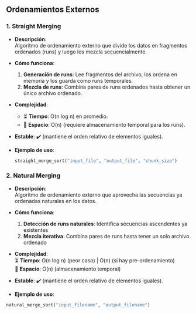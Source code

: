 ## Ordenamientos Externos

### 1. Straight Merging 
- **Descripción**:  
  Algoritmo de ordenamiento externo que divide los datos en fragmentos ordenados (runs) y luego los mezcla secuencialmente.  

- **Cómo funciona**:  
  1. **Generación de runs**: Lee fragmentos del archivo, los ordena en memoria y los guarda como runs temporales.  
  2. **Mezcla de runs**: Combina pares de runs ordenados hasta obtener un único archivo ordenado.  

- **Complejidad**:  
  - ⏳ **Tiempo**: O(n log n) en promedio.  
  - 💾 **Espacio**: O(n) (requiere almacenamiento temporal para los runs).  

- **Estable**: ✔️ (mantiene el orden relativo de elementos iguales).  

- **Ejemplo de uso**:  
  ```python
  straight_merge_sort("input_file", "output_file", "chunk_size")

### 2. Natural Merging 

- **Descripción**:  
Algoritmo de ordenamiento externo que aprovecha las secuencias ya ordenadas naturales en los datos.  

- **Cómo funciona**:  
    1. **Detección de runs naturales**: Identifica secuencias ascendentes ya existentes  
    2. **Mezcla iterativa**: Combina pares de runs hasta tener un solo archivo ordenado  

- **Complejidad**:  
⏳ **Tiempo**: O(n log n) (peor caso) | O(n) (si hay pre-ordenamiento)  
💾 **Espacio**: O(n) (almacenamiento temporal)  

- **Estable**: ✔️ (mantiene el orden relativo de elementos iguales).

- **Ejemplo de uso**:  
```python
natural_merge_sort("input_filename", "output_filename")